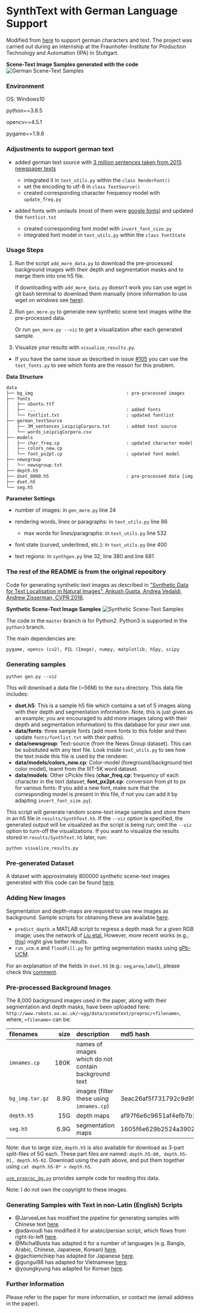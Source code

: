 # SynthText with German Language Support
Modified from [here](https://github.com/ankush-me/SynthText.git) to support german characters and text. The project was carried out during an internship at the Fraunhofer-Institute for Production Technology and Automation (IPA) in Stuttgart.

**Scene-Text Image Samples generated with the code**
![German Scene-Text Samples](samples_german.png "German Synthetic Samples")

### Environment
OS: Windows10

python==3.8.5

opencv==4.5.1

pygame==1.9.6

### Adjustments to support german text
+ added german text source with [3 million sentences taken from 2015 newspaper texts](https://www.kaggle.com/rtatman/3-million-german-sentences)
  + integrated it in `text_utils.py` within the `class RenderFont()`
  + set the encoding to utf-8 in `class TextSource()`
  + created corresponding character frequency model with `update_freq.py`


+ added fonts with umlauts (most of them were [google fonts](https://fonts.google.com/)) and updated the `fontlist.txt`
  + created corresponding font model with `invert_font_size.py`
  + integrated font model in `text_utils.py` within the `class FontState`

### Usage Steps
1. Run the script `add_more_data.py` to download the pre-processed background images with their depth and segmentation masks and to merge them into one h5 file.

   If downloading with `add_more_data.py` doesn't work you can use wget in git bash terminal to download them manually (more information to use wget on windows see [here](https://gist.github.com/evanwill/0207876c3243bbb6863e65ec5dc3f058)).
2. Run `gen_more.py` to generate new synthetic scene text images withe the pre-processed data.

   Or run `gen_more.py --viz` to get a visualization after each generated sample.
3. Visualize your results with `visualize_results.py`.

+ If you have the same issue as described in issue [#105](https://github.com/ankush-me/SynthText/issues/105) you can use the `test_fonts.py` to see which fonts are the reason for this problem.

**Data Structure**
```bash
data
├── bg_img                                   : pre-processed images
├── fonts
│   ├── ubuntu.ttf
│   ├── ...                                  : added fonts
│   └── fontlist.txt                         : updated fontlist
├── german_textSource
│   ├── 3M_sentences_LeipzigCorpora.txt      : added text source
│   └── words_LeipzigCorpora.csv
├── models
│   ├── char_freq.cp                         : updated character model
│   ├── colors_new.cp
│   └── font_px2pt.cp                        : updated font model
├── newsgroup
│   └── newsgroup.txt
├── depth.h5
├── dset_8000.h5                             : pre-processed data [img, depth, seg]
├── dset.h5
└── seg.h5
```
**Parameter Settings**
+ number of images: in `gen_more.py` line 24
+ rendering words, lines or paragraphs: in `text_utils.py` line 86
  + max words for lines/paragraphs: in `text_utils.py` line 532


+ font state (curved, underlined, etc.): in `text_utils.py` line 400
+ text regions: in `synthgen.py` line 32, line 380 and line 681

### The rest of the README is from the original repository
Code for generating synthetic text images as described in ["Synthetic Data for Text Localisation in Natural Images", Ankush Gupta, Andrea Vedaldi, Andrew Zisserman, CVPR 2016](http://www.robots.ox.ac.uk/~vgg/data/scenetext/).


**Synthetic Scene-Text Image Samples**
![Synthetic Scene-Text Samples](samples.png "Synthetic Samples")

The code in the `master` branch is for Python2. Python3 is supported in the `python3` branch.

The main dependencies are:

```
pygame, opencv (cv2), PIL (Image), numpy, matplotlib, h5py, scipy
```

### Generating samples

```
python gen.py --viz
```

This will download a data file (~56M) to the `data` directory. This data file includes:

  - **dset.h5**: This is a sample h5 file which contains a set of 5 images along with their depth and segmentation information. Note, this is just given as an example; you are encouraged to add more images (along with their depth and segmentation information) to this database for your own use.
  - **data/fonts**: three sample fonts (add more fonts to this folder and then update `fonts/fontlist.txt` with their paths).
  - **data/newsgroup**: Text-source (from the News Group dataset). This can be subsituted with any text file. Look inside `text_utils.py` to see how the text inside this file is used by the renderer.
  - **data/models/colors_new.cp**: Color-model (foreground/background text color model), learnt from the IIIT-5K word dataset.
  - **data/models**: Other cPickle files (**char\_freq.cp**: frequency of each character in the text dataset; **font\_px2pt.cp**: conversion from pt to px for various fonts: If you add a new font, make sure that the corresponding model is present in this file, if not you can add it by adapting `invert_font_size.py`).

This script will generate random scene-text image samples and store them in an h5 file in `results/SynthText.h5`. If the `--viz` option is specified, the generated output will be visualized as the script is being run; omit the `--viz` option to turn-off the visualizations. If you want to visualize the results stored in  `results/SynthText.h5` later, run:

```
python visualize_results.py
```
### Pre-generated Dataset
A dataset with approximately 800000 synthetic scene-text images generated with this code can be found [here](http://www.robots.ox.ac.uk/~vgg/data/scenetext/).

### Adding New Images
Segmentation and depth-maps are required to use new images as background. Sample scripts for obtaining these are available [here](https://github.com/ankush-me/SynthText/tree/master/prep_scripts).

* `predict_depth.m` MATLAB script to regress a depth mask for a given RGB image; uses the network of [Liu etal.](https://bitbucket.org/fayao/dcnf-fcsp/) However, more recent works (e.g., [this](https://github.com/iro-cp/FCRN-DepthPrediction)) might give better results.
* `run_ucm.m` and `floodFill.py` for getting segmentation masks using [gPb-UCM](https://github.com/jponttuset/mcg).

For an explanation of the fields in `dset.h5` (e.g.: `seg`,`area`,`label`), please check this [comment](https://github.com/ankush-me/SynthText/issues/5#issuecomment-274490044).

### Pre-processed Background Images
The 8,000 background images used in the paper, along with their segmentation and depth masks, have been uploaded here:
`http://www.robots.ox.ac.uk/~vgg/data/scenetext/preproc/<filename>`, where, `<filename>` can be:

|    filenames    | size |                      description                     |             md5 hash             |
|:--------------- | ----:|:---------------------------------------------------- |:-------------------------------- |
| `imnames.cp`    | 180K | names of images which do not contain background text |                                  |
| `bg_img.tar.gz` | 8.9G | images (filter these using `imnames.cp`)             | 3eac26af5f731792c9d95838a23b5047 |
| `depth.h5`      |  15G | depth maps                                           | af97f6e6c9651af4efb7b1ff12a5dc1b |
| `seg.h5`        | 6.9G | segmentation maps                                    | 1605f6e629b2524a3902a5ea729e86b2 |

Note: due to large size, `depth.h5` is also available for download as 3-part split-files of 5G each.
These part files are named: `depth.h5-00, depth.h5-01, depth.h5-02`. Download using the path above, and put them together using `cat depth.h5-0* > depth.h5`.

[`use_preproc_bg.py`](https://github.com/ankush-me/SynthText/blob/master/use_preproc_bg.py) provides sample code for reading this data.

Note: I do not own the copyright to these images.

### Generating Samples with Text in non-Latin (English) Scripts
- @JarveeLee has modified the pipeline for generating samples with Chinese text [here](https://github.com/JarveeLee/SynthText_Chinese_version).
- @adavoudi has modified it for arabic/persian script, which flows from right-to-left [here](https://github.com/adavoudi/SynthText).
- @MichalBusta has adapted it for a number of languages (e.g. Bangla, Arabic, Chinese, Japanese, Korean) [here](https://github.com/MichalBusta/E2E-MLT).
- @gachiemchiep has adapted for Japanese [here](https://github.com/gachiemchiep/SynthText).
- @gungui98 has adapted for Vietnamese [here](https://github.com/gungui98/SynthText).
- @youngkyung has adapted for Korean [here](https://github.com/youngkyung/SynthText_kr).

### Further Information
Please refer to the paper for more information, or contact me (email address in the paper).
